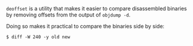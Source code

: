 `deoffset` is a utility that makes it easier to compare disassembled
binaries by removing offsets from the output of `objdump -d`.

Doing so makes it practical to compare the binaries side by side:
```shell
$ diff -W 240 -y old new
```
